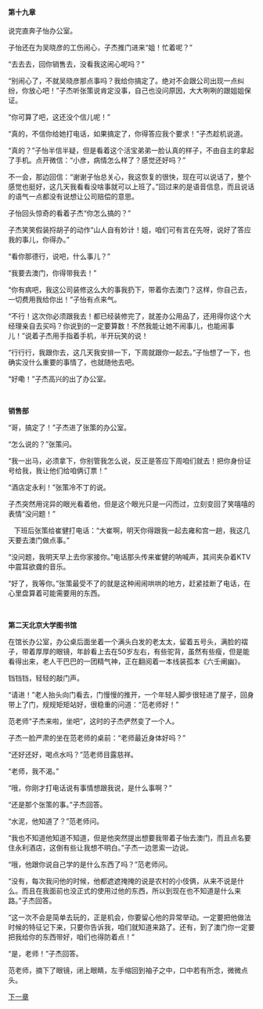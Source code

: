 #### 第十九章
说完直奔子怡办公室。

子怡还在为吴晓彦的工伤闹心，子杰推门进来“姐！忙着呢？”

“去去去，回你销售去，没看我这闹心呢吗？”

“别闹心了，不就吴晓彦那点事吗？我给你搞定了。绝对不会跟公司出现一点纠纷，你放心吧！”子杰听张策说肯定没事，自己也没问原因，大大咧咧的跟姐姐保证。

“你可算了吧，这还没个信儿呢！”

“真的，不信你给她打电话，如果搞定了，你得答应我个要求！”子杰趁机说道。

“真的？”子怡半信半疑，但是看着这个活宝弟弟一脸认真的样子，不由自主的拿起了手机。点开微信：“小彦，病情怎么样了？感觉还好吗？”

不一会，那边回信：“谢谢子怡总关心，我这恢复的很快，现在可以说话了，整个感觉也挺好，这几天我看看没啥事就可以上班了。”回过来的是语音信息，而且说话的语气一点都没有说想让公司赔偿的意思。

子怡回头惊奇的看着子杰“你怎么搞的？”

子杰笑笑假装捋胡子的动作“山人自有妙计！姐，咱们可有言在先呀，说好了答应我的事儿，你得办。”

“看你那德行，说吧，什么事儿？”

“我要去澳门，你得带我去！”

“你有病吧，我这公司装修这么大的事我扔下，带着你去澳门？这样，你自己去，一切费用我给你出！”子怡有点来气。

“不行！这次你必须跟我去！都已经装修完了，就差办公用品了，还用得你这个大经理亲自去买吗？你说到的一定要算数！不然我能让她不闹事儿，也能闹事儿！”说着子杰用手指着手机，半开玩笑的说！

“行行行，我跟你去，这几天我安排一下，下周就跟你一起去。”子怡想了一下，也确实没什么重要的事情了，也就随他去吧。

“好嘞！”子杰高兴的出了办公室。

 

**销售部**

“哥，搞定了！”子杰进了张策的办公室。

“怎么说的？”张策问。

“我一出马，必须拿下，你别管我怎么说，反正是答应下周咱们就去！把你身份证号给我，我让他们给咱俩订票！”

“酒店定永利！”张策冷不丁的说。

子杰突然用诧异的眼光看着他，但是这个眼光只是一闪而过，立刻变回了笑嘻嘻的表情“没问题！”

   下班后张策给崔健打电话：“大崔啊，明天你得跟我一起去雍和宫一趟，我这几天要去澳门做点事。”

“没问题，我明天早上去你家接你。”电话那头传来崔健的呐喊声，其间夹杂着KTV中震耳欲聋的音乐。

“好了，我等你。”张策最受不了的就是这种闹闹哄哄的地方，赶紧挂断了电话，在心里盘算着可能需要用的东西。

 

**第二天北京大学图书馆**

在馆长办公室，办公桌后面坐着一个满头白发的老太太，留着五号头，满脸的褶子，带着厚厚的眼镜，年龄看上去在50岁左右，有些驼背，虽然有些瘦，但是能看得出来，老人干巴巴的一团精气神，正在翻阅着一本线装孤本《六壬阐幽》。

铛铛铛，轻轻的敲门声。

“请进！”老人抬头向门看去，门慢慢的推开，一个年轻人脚步很轻进了屋子，回身带上了门，规规矩矩站好，很稳重的问道：“范老师好！”

范老师“子杰来啦，坐吧”，这时的子杰俨然变了一个人。

子杰一脸严肃的坐在范老师的桌前：“老师最近身体好吗？”

“还好还好，喝点水吗？”范老师目露慈祥。

“老师，我不渴。”

“哦，你刚才打电话说有事情想跟我说，是什么事啊？”

“还是那个张策的事。”子杰回答。

“水泥，他知道了？”范老师问。

“我也不知道他知道不知道，但是他突然提出想要我带着子怡去澳门，而且点名要住永利酒店，这倒有些让我想不明白。”子杰一边思索一边说。

“哦，他跟你说自己学的是什么东西了吗？”范老师问。

“没有，每次我问他的时候，他都遮遮掩掩的说是农村的小伎俩，从来不说是什么。而且在我面前也没正式的使用过他的东西，所以到现在也不知道是什么来路。”子杰回答。

“这一次不会是简单去玩的，正是机会，你要留心他的异常举动。一定要把他做法时候的特征记下来，只要你告诉我，咱们就知道来路了。还有，到了澳门你一定要把我给你的东西带好，咱们也得防着点！”

“是，老师！”子杰回答。

范老师，摘下了眼镜，闭上眼睛，左手缩回到袖子之中，口中若有所念，微微点头。

[下一章]()
